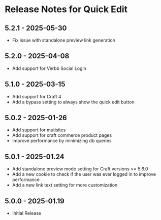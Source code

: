 # Release Notes for Quick Edit

## 5.2.1 - 2025-05-30
- Fix issue with standalone preview link generation

## 5.2.0 - 2025-04-08
- Add support for Verbb Social Login

## 5.1.0 - 2025-03-15
- Add support for Craft 4
- Add a bypass setting to always show the quick edit button

## 5.0.2 - 2025-01-26
- Add support for mutisites
- Add support for craft commerce product pages
- Improve performance by minimizing db queries

## 5.0.1 - 2025-01.24
- Add standalone preview mode setting for Craft versions >= 5.6.0
- Add a new cookie to check if the user was ever logged in to improve performance
- Add a new link text setting for more customization

## 5.0.0 - 2025-01.19
- Initial Release
